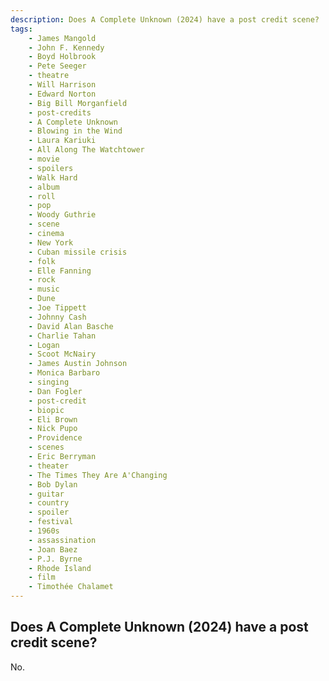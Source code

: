 ```yaml
---
description: Does A Complete Unknown (2024) have a post credit scene?
tags: 
    - James Mangold
    - John F. Kennedy
    - Boyd Holbrook
    - Pete Seeger
    - theatre
    - Will Harrison
    - Edward Norton
    - Big Bill Morganfield
    - post-credits
    - A Complete Unknown
    - Blowing in the Wind
    - Laura Kariuki
    - All Along The Watchtower
    - movie
    - spoilers
    - Walk Hard
    - album
    - roll
    - pop
    - Woody Guthrie
    - scene
    - cinema
    - New York
    - Cuban missile crisis
    - folk
    - Elle Fanning
    - rock
    - music
    - Dune
    - Joe Tippett
    - Johnny Cash
    - David Alan Basche
    - Charlie Tahan
    - Logan
    - Scoot McNairy
    - James Austin Johnson
    - Monica Barbaro
    - singing
    - Dan Fogler
    - post-credit
    - biopic
    - Eli Brown
    - Nick Pupo
    - Providence
    - scenes
    - Eric Berryman
    - theater
    - The Times They Are A'Changing
    - Bob Dylan
    - guitar
    - country
    - spoiler
    - festival
    - 1960s
    - assassination
    - Joan Baez
    - P.J. Byrne
    - Rhode Island
    - film
    - Timothée Chalamet
---
```


## Does A Complete Unknown (2024) have a post credit scene?

No.
